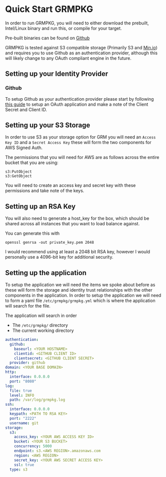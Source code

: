 # Quick Start GRMPKG

In order to run GRMPKG, you will need to either download the prebuilt, Intel/Linux binary and run this, or compile for your target.

Pre-built binaries can be found on [Github](https://github.com/Jameslikestea/grm/releases)

GRMPKG is tested against S3 compatible storage (Primarily S3 and [Min.io](https://min.io)) and requires you to use Github as an authentication provider, although this will likely change to any OAuth compliant engine in the future.

## Setting up your Identity Provider

### Github

To setup Github as your authentication provider please start by following [this guide](https://docs.github.com/en/developers/apps/building-oauth-apps/creating-an-oauth-app) to setup an OAuth application and make a note of the Client Secret and Client ID.

## Setting up your S3 Storage

In order to use S3 as your storage option for GRM you will need an `Access Key ID` and a `Secret Access Key` these will form the two components for AWS Signed Auth.

The permissions that you will need for AWS are as follows across the entire bucket that you are using:

```text
s3:PutObject
s3:GetObject
```

You will need to create an access key and secret key with these permissions and take note of the keys.

## Setting up an RSA Key

You will also need to generate a host_key for the box, which should be shared across all instances that you want to load balance against.

You can generate this with

`openssl genrsa -out private_key.pem 2048`

I would recommend using at least a 2048 bit RSA key, however I would personally use a 4096-bit key for additional security.

## Setting up the application

To setup the application we will need the items we spoke about before as these will form the storage and identity trust relationships with the other components in the application. In order to setup the application we will need to form a yaml file `/etc/grmpkg/grmpkg.yml` which is where the application will search for the file.

The application will search in order

* The `/etc/grmpkg/` directory
* The current working directory

```yaml
authentication:
  github:
    baseurl: <YOUR HOSTNAME>
    clientid: <GITHUB CLIENT ID>
    clientsecret: <GITHUB CLIENT SECRET>
  provider: github
domain: <YOUR BASE DOMAIN>
http:
  interface: 0.0.0.0
  port: "8080"
log:
  file: true
  level: INFO
  path: /var/log/grmpkg.log
ssh:
  interface: 0.0.0.0
  keypath: <PATH TO RSA KEY>
  port: "2222"
  username: git
storage:
  s3:
    access_key: <YOUR AWS ACCESS KEY ID>
    bucket: <YOUR S3 BUCKET>
    concurrency: 5000
    endpoint: s3.<AWS REGION>.amazonaws.com
    region: <AWS REGION>
    secret_key: <YOUR AWS SECRET ACCESS KEY>
    ssl: true
  type: s3
```